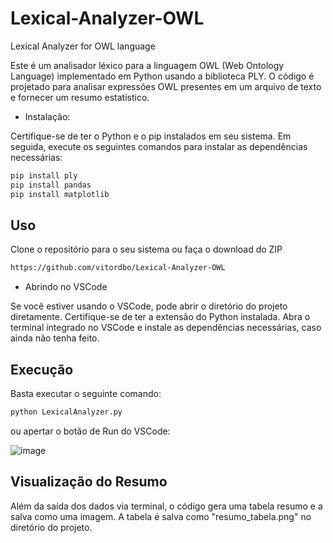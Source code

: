 # Lexical-Analyzer-OWL
Lexical Analyzer for OWL language

Este é um analisador léxico para a linguagem OWL (Web Ontology Language) implementado em Python usando a biblioteca PLY. O código é projetado para analisar expressões OWL presentes em um arquivo de texto e fornecer um resumo estatístico.

* Instalação:

Certifique-se de ter o Python e o pip instalados em seu sistema. Em seguida, execute os seguintes comandos para instalar as dependências necessárias:

```bash
pip install ply
pip install pandas
pip install matplotlib
```

## Uso

Clone o repositório para o seu sistema ou faça o download do ZIP
```bash
https://github.com/vitordbo/Lexical-Analyzer-OWL
```
* Abrindo no VSCode

Se você estiver usando o VSCode, pode abrir o diretório do projeto diretamente. Certifique-se de ter a extensão do Python instalada. Abra o terminal integrado no VSCode e instale as dependências necessárias, caso ainda não tenha feito.

## Execução

Basta executar o seguinte comando: 
```bash
python LexicalAnalyzer.py
```
ou apertar o botão de Run do VSCode:

![image](https://github.com/vitordbo/Lexical-Analyzer-OWL/assets/65680799/3c5e0af0-540a-459f-8e93-4de385b2fb6b)

## Visualização do Resumo
Além da saída dos dados via terminal, o código gera uma tabela resumo e a salva como uma imagem. A tabela é salva como "resumo_tabela.png" no diretório do projeto.
